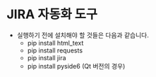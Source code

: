 # JIRA 자동화 도구

* 실행하기 전에 설치해야 할 것들은 다음과 같습니다.
  - pip install html_text
  - pip install requests
  - pip install jira
  - pip install pyside6 (Qt 버전의 경우)
